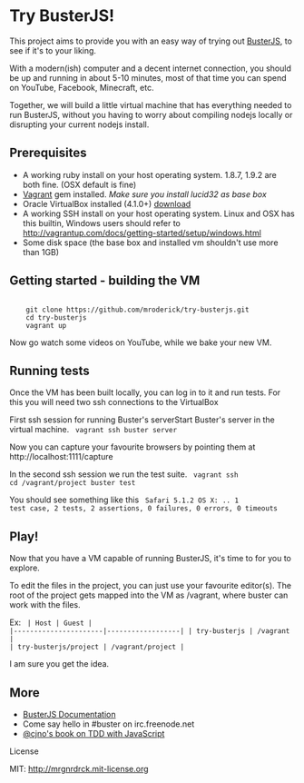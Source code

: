 Try BusterJS!
===================

This project aims to provide you with an easy way of trying out [BusterJS](http://busterjs.org/), to see if it's to your liking.

With a modern(ish) computer and a decent internet connection, you should be up and running in about 5-10 minutes, most of that time you can spend on YouTube, Facebook, Minecraft, etc.

Together, we will build a little virtual machine that has everything needed to run BusterJS, without you having to worry about compiling nodejs locally or disrupting your current nodejs install.

Prerequisites
-------------------

* A working ruby install on your host operating system. 1.8.7, 1.9.2 are both fine. (OSX default is fine)
* [Vagrant](http://vagrantup.com) gem installed. *Make sure you install lucid32 as base box*
* Oracle VirtualBox installed (4.1.0+) [download](https://www.virtualbox.org/wiki/Downloads)
* A working SSH install on your host operating system. Linux and OSX has this builtin, Windows users should refer to <http://vagrantup.com/docs/getting-started/setup/windows.html>
* Some disk space (the base box and installed vm shouldn't use more than 1GB)

Getting started - building the VM
-------------------

<code>
	git clone https://github.com/mroderick/try-busterjs.git
	cd try-busterjs
	vagrant up
</code>

Now go watch some videos on YouTube, while we bake your new VM.


Running tests
-------------------

Once the VM has been built locally, you can log in to it and run tests. For this you will need two ssh connections to the VirtualBox

First ssh session for running Buster's serverStart Buster's server in the virtual machine.
<code>
	vagrant ssh
	buster server
</code>

Now you can capture your favourite browsers by pointing them at http://localhost:1111/capture

In the second ssh session we run the test suite.
<code>
	vagrant ssh
	cd /vagrant/project
	buster test
</code>

You should see something like this
<code>
	Safari 5.1.2 OS X: ..
	1 test case, 2 tests, 2 assertions, 0 failures, 0 errors, 0 timeouts
</code>

Play!
-------------------

Now that you have a VM capable of running BusterJS, it's time to for you to explore.

To edit the files in the project, you can just use your favourite editor(s). The root of the project gets mapped into the VM as /vagrant, where buster can work with the files.

Ex:
<code>
	| Host                 | Guest            |
	|----------------------|------------------|
	| try-busterjs         | /vagrant         |
	| try-busterjs/project | /vagrant/project |
</code>

I am sure you get the idea.

More
-------------------

* [BusterJS Documentation](http://busterjs.org/docs/)
* Come say hello in #buster on irc.freenode.net
* [@cjno's book on TDD with JavaScript](http://tddjs.com/)

License

MIT: http://mrgnrdrck.mit-license.org